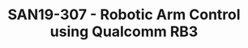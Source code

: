 ---
categories:
- san19
description: Discussion and showcase around the currently WIP "Robotic Arm Project"
  using the RB3 Robotics kit from Qualcomm.<br /> The following topics will be covered:<br
  /> - Servo control<br /> - Object recognition using opencv<br /> - Basic voice control
image:
  featured: 'true'
  path: /assets/images/featured-images/san19/SAN19-307.png
session_attendee_num: '44'
session_id: SAN19-307
session_room: Sunset V (Session 1)
session_slot:
  end_time: '2019-09-25 12:25:00'
  start_time: '2019-09-25 12:00:00'
session_speakers:
- speaker_bio: Open source software and hardware enthusiast. Currently working at
    96Boards, Linaro as a full-time Maker.
  speaker_company: Linaro
  speaker_image: /assets/images/speakers/san19/sahaj-sarup.jpg
  speaker_location: India
  speaker_name: Sahaj Sarup
  speaker_position: Application Engineer
  speaker_url: geektillithertz.com
  speaker_username: sahaj.sarup
session_track: 96Boards
tag: session
tags:
- 96Boards
- ' Industrial'
- ' Wednesday'
title: SAN19-307 - Robotic Arm Control using Qualcomm RB3
---